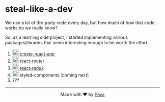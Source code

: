 # steal-like-a-dev
We use a lot of 3rd party code every day, but how much of how that code works do we really know?

So, as a learning side'project, I started implementing various packages/libraries that seem interesting enough to be worth the effort.

1. [<img width="20" src="https://raw.githubusercontent.com/iampava/steal-like-a-dev/master/_assets/react-logo.png" /> create-react-app](https://github.com/iampava/steal-like-a-dev/tree/master/create-react-app)
2. [<img width="20" src="https://raw.githubusercontent.com/iampava/steal-like-a-dev/master/_assets/react-logo.png" /> react-router](https://github.com/iampava/steal-like-a-dev/tree/master/react-router)
3. [<img width="20" src="https://raw.githubusercontent.com/iampava/steal-like-a-dev/master/_assets/redux-logo.svg?sanitize=true" /> react-redux](https://github.com/iampava/steal-like-a-dev/tree/master/react-redux)
4. <img width="20" src="https://raw.githubusercontent.com/iampava/steal-like-a-dev/master/_assets/styled-components-logo.png" /> styled-components [coming next]
5. ???

<hr/>

<p align="center"> Made with ❤ by <a href="https://iampava.com"> Pava </a></p>